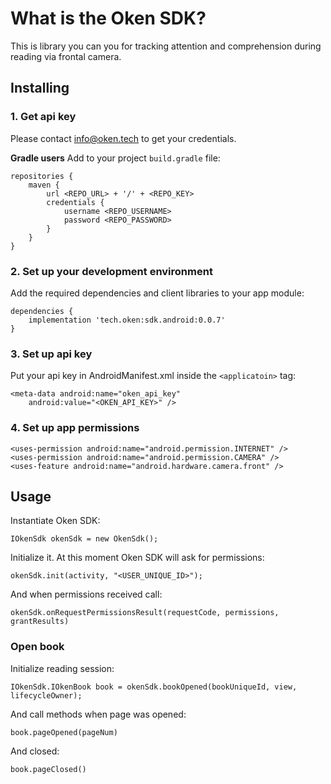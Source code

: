 
# What is the Oken SDK?

This is library you can you for tracking attention and comprehension during reading via frontal camera.

## Installing

### 1. Get api key
Please contact info@oken.tech to get your credentials.

**Gradle users**
Add to your project `build.gradle` file:
```
repositories {
    maven {
        url <REPO_URL> + '/' + <REPO_KEY>
        credentials {
            username <REPO_USERNAME>
            password <REPO_PASSWORD>
        }
    }
}
```
### 2. Set up your development environment
Add the required dependencies and client libraries to your app module:
```
dependencies {
    implementation 'tech.oken:sdk.android:0.0.7'
}
```

### 3. Set up api key
Put your api key in AndroidManifest.xml inside the `<applicatoin>` tag:
```
<meta-data android:name="oken_api_key"
    android:value="<OKEN_API_KEY>" />
```
### 4. Set up app permissions
```
<uses-permission android:name="android.permission.INTERNET" />
<uses-permission android:name="android.permission.CAMERA" />
<uses-feature android:name="android.hardware.camera.front" />
```
## Usage
Instantiate Oken SDK:
```
IOkenSdk okenSdk = new OkenSdk();
```
Initialize it. At this moment Oken SDK will ask for permissions:
```
okenSdk.init(activity, "<USER_UNIQUE_ID>");
```
And when permissions received call:
```
okenSdk.onRequestPermissionsResult(requestCode, permissions, grantResults)
```
### Open book
Initialize reading session:
```
IOkenSdk.IOkenBook book = okenSdk.bookOpened(bookUniqueId, view, lifecycleOwner);
```
And call methods when page was opened:
```
book.pageOpened(pageNum)
```
And closed:
```
book.pageClosed()
```
